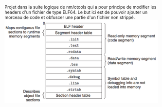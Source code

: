 Projet dans la suite logique de nm/otools qui a pour principe de modifier les headers d'un fichier de type ELF64. Le but ici est de pouvoir ajouter un morceau de code et obfuscer une partie d'un fichier non strippé.<br/>
<img src="elf_infos.png"/>
